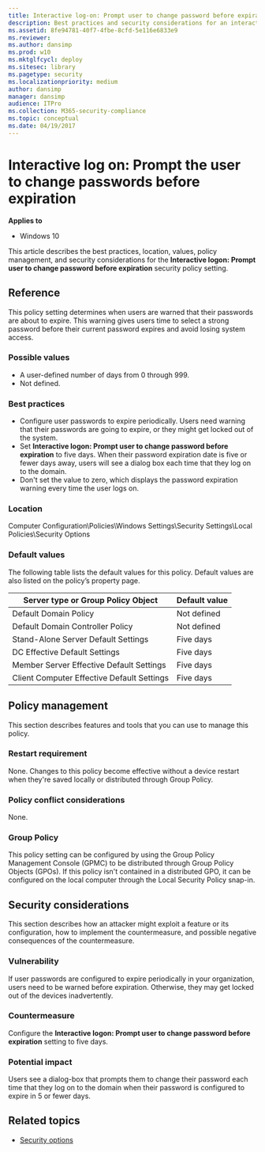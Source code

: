 ```yaml
---
title: Interactive log-on: Prompt user to change password before expiration (Windows 10)
description: Best practices and security considerations for an interactive log-on prompt for users to change passwords before expiration.
ms.assetid: 8fe94781-40f7-4fbe-8cfd-5e116e6833e9
ms.reviewer: 
ms.author: dansimp
ms.prod: w10
ms.mktglfcycl: deploy
ms.sitesec: library
ms.pagetype: security
ms.localizationpriority: medium
author: dansimp
manager: dansimp
audience: ITPro
ms.collection: M365-security-compliance
ms.topic: conceptual
ms.date: 04/19/2017
---
```


# Interactive log on: Prompt the user to change passwords before expiration

**Applies to**
-   Windows 10

This article describes the best practices, location, values, policy management, and security considerations for the **Interactive logon: Prompt user to change password before expiration** security policy setting.

## Reference

This policy setting determines when users are warned that their passwords are about to expire. This warning gives users time to select a strong password before their current password expires and avoid losing system access.

### Possible values

-   A user-defined number of days from 0 through 999.
-   Not defined.

### Best practices

-  Configure user passwords to expire periodically. Users need warning that their passwords are going to expire, or they might  get locked out of the system.
-  Set **Interactive logon: Prompt user to change password before expiration** to five days. When their password expiration date is five or fewer days away, users will see a dialog box each time that they log on to the domain.
-  Don't set the value to zero, which displays the password expiration warning every time the user logs on.

### Location

Computer Configuration\\Policies\\Windows Settings\\Security Settings\\Local Policies\\Security Options

### Default values

The following table lists the default values for this policy. Default values are also listed on the policy’s property page.

| Server type or Group Policy Object | Default value |
| - | - |
| Default Domain Policy| Not defined| 
| Default Domain Controller Policy | Not defined| 
| Stand-Alone Server Default Settings | Five days|
| DC Effective Default Settings | Five days | 
| Member Server Effective Default Settings| Five days |
| Client Computer Effective Default Settings | Five days| 
 
## Policy management

This section describes features and tools that you can use to manage this policy.

### Restart requirement

None. Changes to this policy become effective without a device restart when they're saved locally or distributed through Group Policy.

### Policy conflict considerations

None.

### Group Policy

This policy setting can be configured by using the Group Policy Management Console (GPMC) to be distributed through Group Policy Objects (GPOs). If this policy isn't contained in a distributed GPO, it can be configured on the local computer through the Local Security Policy snap-in.

## Security considerations

This section describes how an attacker might exploit a feature or its configuration, how to implement the countermeasure, and possible negative consequences of the countermeasure.

### Vulnerability

If user passwords are configured to expire periodically in your organization, users need to be warned before expiration. Otherwise, they may get locked out of the devices inadvertently.

### Countermeasure

Configure the **Interactive logon: Prompt user to change password before expiration** setting to five days.

### Potential impact

Users see a dialog-box that prompts them to change their password each time that they log on to the domain when their password is configured to expire in 5 or fewer days.

## Related topics

- [Security options](security-options.md)
